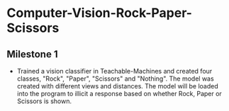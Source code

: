 # Computer-Vision-Rock-Paper-Scissors

## Milestone 1
- Trained a vision classifier in Teachable-Machines and created four classes, "Rock", "Paper", "Scissors" and "Nothing". The model was created with different views and distances. The model will be loaded into the program to illicit a response based on whether Rock, Paper or Scissors is shown.